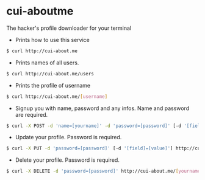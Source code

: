 # cui-aboutme
The hacker's profile downloader for your terminal

- Prints how to use this service

```sh
$ curl http://cui-about.me
```

- Prints names of all users.

```sh
$ curl http://cui-about.me/users
```

- Prints the profile of username

```sh
$ curl http://cui-about.me/[username]
```

- Signup you with name, password and any infos. Name and password are required.

```sh
$ curl -X POST -d 'name=[yourname]' -d 'password=[password]' [-d '[field]=[value]'] http://cui-about.me/signup
```

- Update your profile. Password is required.

```sh
$ curl -X PUT -d 'password=[password]' [-d '[field]=[value]'] http://cui-about.me/[yourname]
```

- Delete your profile. Password is required.

```sh
$ curl -X DELETE -d 'password=[password]' http://cui-about.me/[yourname]
```
